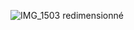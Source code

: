 ![IMG_1503 redimensionné](https://user-images.githubusercontent.com/112189528/225630369-24203c6f-5cfa-492f-9286-6a7147fbad8d.png)
